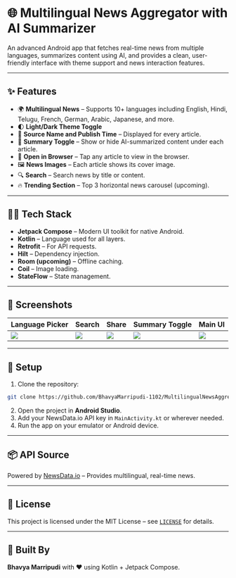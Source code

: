 # 🌐 Multilingual News Aggregator with AI Summarizer

An advanced Android app that fetches real-time news from multiple languages, summarizes content using AI, and provides a clean, user-friendly interface with theme support and news interaction features.

---

## ✨ Features

- 🌍 **Multilingual News** – Supports 10+ languages including English, Hindi, Telugu, French, German, Arabic, Japanese, and more.
- 🌓 **Light/Dark Theme Toggle**
- 📰 **Source Name and Publish Time** – Displayed for every article.
- 🧠 **Summary Toggle** – Show or hide AI-summarized content under each article.
- 🔗 **Open in Browser** – Tap any article to view in the browser.
- 🖼️ **News Images** – Each article shows its cover image.
- 🔍 **Search** – Search news by title or content.
- 🔥 **Trending Section** – Top 3 horizontal news carousel (upcoming).

---

## 🧑‍💻 Tech Stack

- **Jetpack Compose** – Modern UI toolkit for native Android.
- **Kotlin** – Language used for all layers.
- **Retrofit** – For API requests.
- **Hilt** – Dependency injection.
- **Room (upcoming)** – Offline caching.
- **Coil** – Image loading.
- **StateFlow** – State management.

---

## 📸 Screenshots

| Language Picker | Search | Share | Summary Toggle | Main UI |
|------------------|--------|-------|----------------|---------|
| ![](screenshots/languages.jpeg) | ![](screenshots/search.jpeg) | ![](screenshots/Share.jpeg) | ![](screenshots/ShowSummary.jpeg) | ![](screenshots/main.jpeg) |

---

## 🔑 Setup

1. Clone the repository:
```bash
git clone https://github.com/BhavyaMarripudi-1102/MultilingualNewsAggregatorWithAISummarizer.git
```
2. Open the project in **Android Studio**.
3. Add your NewsData.io API key in `MainActivity.kt` or wherever needed.
4. Run the app on your emulator or Android device.

---

## 📦 API Source

Powered by [NewsData.io](https://newsdata.io) – Provides multilingual, real-time news.

---

## 📄 License

This project is licensed under the MIT License – see [`LICENSE`](LICENSE) for details.

---

## 🚀 Built By

**Bhavya Marripudi** with ❤️ using Kotlin + Jetpack Compose.